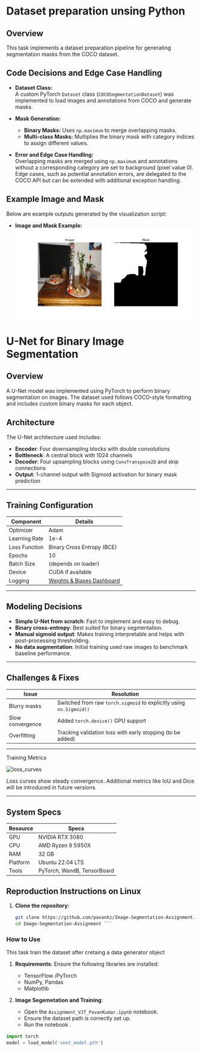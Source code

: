 # Dataset preparation unsing Python

## Overview
This task implements a dataset preparation pipeline for generating segmentation masks from the COCO dataset.

## Code Decisions and Edge Case Handling
- **Dataset Class:**  
  A custom PyTorch `Dataset` class (`COCOSegmentationDataset`) was implemented to load images and annotations from COCO and generate masks.
  
- **Mask Generation:**  
  - **Binary Masks:** Uses `np.maximum` to merge overlapping masks.
  - **Multi-class Masks:** Multiplies the binary mask with category indices to assign different values.
  
- **Error and Edge Case Handling:**  
  Overlapping masks are merged using `np.maximum` and annotations without a corresponding category are set to background (pixel value 0). Edge cases, such as potential annotation errors, are delegated to the COCO API but can be extended with additional exception handling.

## Example Image and Mask

Below are example outputs generated by the visualization script:

- **Image and Mask Example:**  
  ![Example Image](https://github.com/pavankz/Image-Segmentation-Assignmnet/blob/main/COCO/visualize_images/img_0010.png)

  
#  U-Net for Binary Image Segmentation
## Overview

A U-Net model was implemented using PyTorch to perform binary segmentation on images. The dataset used follows COCO-style formatting and includes custom binary masks for each object.

## Architecture
The U-Net architecture used includes:

- **Encoder**: Four downsampling blocks with double convolutions
- **Bottleneck**: A central block with 1024 channels
- **Decoder**: Four upsampling blocks using `ConvTranspose2D` and skip connections
- **Output**: 1-channel output with Sigmoid activation for binary mask prediction

---

##  Training Configuration

| Component       | Details              |
|----------------|----------------------|
| Optimizer       | Adam                |
| Learning Rate   | 1e-4                |
| Loss Function   | Binary Cross Entropy (BCE) |
| Epochs          | 10                  |
| Batch Size      | (depends on loader) |
| Device          | CUDA if available   |
| Logging         | [Weights & Biases Dashboard](https://wandb.ai/your-username/unet-segmentation) |

---
##  Modeling Decisions

- **Simple U-Net from scratch**: Fast to implement and easy to debug.
- **Binary cross-entropy**: Best suited for binary segmentation.
- **Manual sigmoid output**: Makes training interpretable and helps with post-processing thresholding.
- **No data augmentation**: Initial training used raw images to benchmark baseline performance.

---
##  Challenges & Fixes

| Issue | Resolution |
|-------|------------|
| Blurry masks | Switched from raw `torch.sigmoid` to explicitly using `nn.Sigmoid()` |
| Slow convergence | Added `torch.device()` GPU support |
| Overfitting | Tracking validation loss with early stopping (to be added) |

---

Training Metrics

![loss_curves](loss_curves.png)

Loss curves show steady convergence. Additional metrics like IoU and Dice will be introduced in future versions.

---
##  System Specs

| Resource | Specs |
|----------|-------|
| GPU      | NVIDIA RTX 3080 |
| CPU      | AMD Ryzen 9 5950X |
| RAM      | 32 GB |
| Platform | Ubuntu 22.04 LTS |
| Tools    | PyTorch, WandB, TensorBoard |


## Reproduction Instructions on Linux
1. **Clone the repository:**
   ```bash
   git clone https://github.com/pavankz/Image-Segmentation-Assignment.git
   cd Image-Segmentation-Assignment ```

### How to Use
This task train the dataset after cretaing a data generator object

1. **Requirements**:
    Ensure the following libraries are installed:
    - TensorFlow /PyTorch
    - NumPy, Pandas
    - Matplotlib

2. **Image Segemetation and Training**:
    - Open the `Assignment_VJT_PavanKumar.ipynb` notebook.
    - Ensure the dataset path is correctly set up.
    - Run the notebook .

  ```python
import torch
model = load_model('unet_model.pth')
